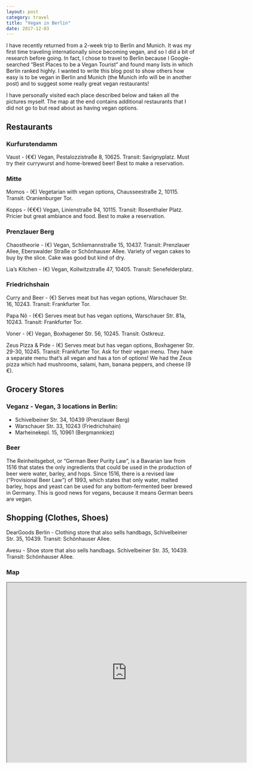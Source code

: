 ```yaml
---
layout: post
category: travel
title: "Vegan in Berlin"
date: 2017-12-03
---
```


I have recently returned from a 2-week trip to Berlin and Munich.  It was my first time traveling internationally since becoming vegan, and so I did a bit of research before going.  In fact, I chose to travel to Berlin because I Google-searched “Best Places to be a Vegan Tourist” and found many lists in which Berlin ranked highly.  I wanted to write this blog post to show others how easy is to be vegan in Berlin and Munich (the Munich info will be in another post) and to suggest some really great vegan restaurants!

I have personally visited each place described below and taken all the pictures myself.  The map at the end contains additional restaurants that I did not go to but read about as having vegan options.

## Restaurants

### Kurfurstendamm

Vaust - (€€) Vegan, Pestalozzistraße 8, 10625.  Transit: Savignyplatz.  Must try their currywurst and home-brewed beer!  Best to make a reservation.

### Mitte

Momos - (€) Vegetarian with vegan options, Chausseestraße 2, 10115.  Transit: Oranienburger Tor.

Kopps - (€€€) Vegan, Linienstraße 94, 10115.  Transit: Rosenthaler Platz.  Pricier but great ambiance and food.  Best to make a reservation.

### Prenzlauer Berg

Chaostheorie - (€) Vegan, Schliemannstraße 15, 10437.  Transit: Prenzlauer Allee, Eberswalder Straße or Schönhauser Allee.  Variety of vegan cakes to buy by the slice.  Cake was good but kind of dry.

Lia’s Kitchen - (€) Vegan, Kollwitzstraße 47, 10405.  Transit: Senefelderplatz.

### Friedrichshain

Curry and Beer - (€) Serves meat but has vegan options, Warschauer Str. 16, 10243.  Transit: Frankfurter Tor.

Papa Nô - (€€) Serves meat but has vegan options, Warschauer Str. 81a, 10243.  Transit: Frankfurter Tor.

Voner - (€) Vegan, Boxhagener Str. 56, 10245.  Transit: Ostkreuz.

Zeus Pizza & Pide - (€) Serves meat but has vegan options, Boxhagener Str. 29-30, 10245.  Transit: Frankfurter Tor.  Ask for their vegan menu.  They have a separate menu that’s all vegan and has a ton of options!  We had the Zeus pizza which had mushrooms, salami, ham, banana peppers, and cheese (9 €).

## Grocery Stores

### Veganz - Vegan, 3 locations in Berlin:

* Schivelbeiner Str. 34, 10439 (Prenzlauer Berg)
* Warschauer Str. 33, 10243 (Friedrichshain)
* Marheinekepl. 15, 10961 (Bergmannkiez)

### Beer
The Reinheitsgebot, or “German Beer Purity Law”, is a Bavarian law from 1516 that states the only ingredients that could be used in the production of beer were water, barley, and hops.  Since 1516, there is a revised law (“Provisional Beer Law”) of 1993, which states that only water, malted barley, hops and yeast can be used for any bottom-fermented beer brewed in Germany.  This is good news for vegans, because it means German beers are vegan.

## Shopping (Clothes, Shoes)

DearGoods Berlin - Clothing store that also sells handbags, Schivelbeiner Str. 35, 10439.  Transit: Schönhauser Allee.

Avesu - Shoe store that also sells handbags.  Schivelbeiner Str. 35, 10439.  Transit: Schönhauser Allee.

### Map
<iframe src="https://www.google.com/maps/d/embed?mid=175lQV_PnwxQ61SE6uDgvCf1DiUv2FJon" width="640" height="480"></iframe>
